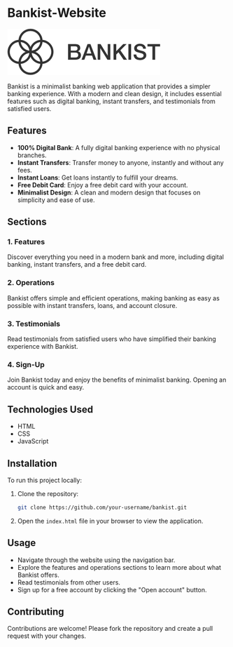 # Bankist-Website

![Bankist Logo](img/logo.png)

Bankist is a minimalist banking web application that provides a simpler banking experience. With a modern and clean design, it includes essential features such as digital banking, instant transfers, and testimonials from satisfied users.

## Features

- **100% Digital Bank**: A fully digital banking experience with no physical branches.
- **Instant Transfers**: Transfer money to anyone, instantly and without any fees.
- **Instant Loans**: Get loans instantly to fulfill your dreams.
- **Free Debit Card**: Enjoy a free debit card with your account.
- **Minimalist Design**: A clean and modern design that focuses on simplicity and ease of use.

## Sections

### 1. Features

Discover everything you need in a modern bank and more, including digital banking, instant transfers, and a free debit card.

### 2. Operations

Bankist offers simple and efficient operations, making banking as easy as possible with instant transfers, loans, and account closure.

### 3. Testimonials

Read testimonials from satisfied users who have simplified their banking experience with Bankist.

### 4. Sign-Up

Join Bankist today and enjoy the benefits of minimalist banking. Opening an account is quick and easy.

## Technologies Used

- HTML
- CSS
- JavaScript

## Installation

To run this project locally:

1. Clone the repository:
   ```bash
   git clone https://github.com/your-username/bankist.git
   ```

2. Open the `index.html` file in your browser to view the application.

## Usage

- Navigate through the website using the navigation bar.
- Explore the features and operations sections to learn more about what Bankist offers.
- Read testimonials from other users.
- Sign up for a free account by clicking the "Open account" button.

## Contributing

Contributions are welcome! Please fork the repository and create a pull request with your changes.

